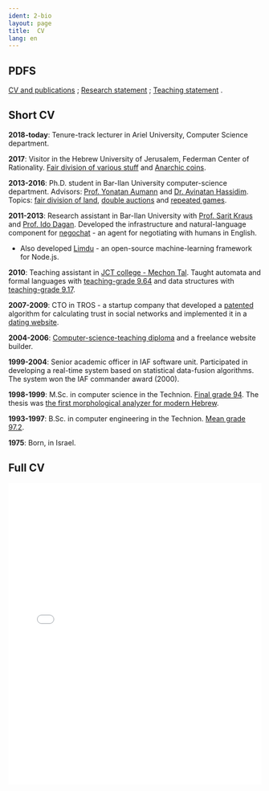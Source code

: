 ```yaml
---
ident: 2-bio
layout: page
title:  CV
lang: en
---
```

## PDFS
[CV and publications][cvpdf] ;
[Research statement][rs] ;
[Teaching statement][ts] .


## Short CV

**2018-today**: Tenure-track lecturer in Ariel University, Computer Science department.

**2017**: Visitor in the Hebrew University of Jerusalem, Federman Center of Rationality. [Fair division of various stuff][1] and [Anarchic coins][6].

**2013-2016**: Ph.D. student in Bar-Ilan University computer-science department.
Advisors: [Prof. Yonatan Aumann][ya] and [Dr. Avinatan Hassidim][ah].
Topics: [fair division of land][1], [double auctions][2] and [repeated games][3].

**2011-2013**: Research assistant in Bar-Ilan University
with [Prof. Sarit Kraus][sk] and [Prof. Ido Dagan][id]. Developed the infrastructure and natural-language component for
[negochat][4] - an agent for negotiating with humans in English.

* Also developed [Limdu][lim] - an open-source machine-learning framework for Node.js.

**2010**: Teaching assistant in [JCT college - Mechon Tal](http://www.jct.ac.il/en/tal-campus).
Taught automata and formal languages with [teaching-grade 9.64][afl] and data structures with [teaching-grade 9.17][dts].

**2007-2009**: CTO in TROS - a startup company that developed
a [patented][pat] algorithm for calculating trust in social networks
and implemented it in a [dating website][mzg].

**2004-2006**: [Computer-science-teaching diploma][grm] and a freelance website builder.

**1999-2004**: Senior academic officer in IAF software unit.
Participated in developing a real-time system based on statistical data-fusion algorithms.
The system won the IAF commander award (2000).

**1998-1999**: M.Sc. in computer science in the Technion.
[Final grade 94][grb]. The thesis was [the first morphological analyzer for
modern Hebrew][5].

**1993-1997**: B.Sc. in computer engineering in the Technion.
[Mean grade 97.2][gra].

**1975**: Born, in Israel.

## Full CV

<embed src="/path/to/your/cv.pdf" width="100%" height="600px" type="application/pdf">

<script>
if(navigator.userAgent.toLowerCase().indexOf('chrome') > -1) {
    document.write('<object data="/cv/Curriculum vitæ.pdf" type="application/pdf" width="100%" height="600px">');
    document.write('</object>');
} else {
    document.write('<iframe src="/path/to/your/cv.pdf" width="100%" height="600px" style="border: none;">');
    document.write('This browser does not support PDFs. Please download the PDF to view it: ');
    document.write('<a href="/path/to/your/cv.pdf">Download PDF</a>');
    document.write('</iframe>');
}
</script>

[1]: {{site.baseurl}}/topics/{{page.lang}}/fairness
[2]: {{site.baseurl}}/topics/{{page.lang}}/auctions
[3]: {{site.baseurl}}/topics/{{page.lang}}/repeatedgames
[4]: {{site.baseurl}}/topics/{{page.lang}}/negochat
[5]: {{site.baseurl}}/topics/{{page.lang}}/hebnlp
[6]: {{site.baseurl}}/topics/{{page.lang}}/bitcoin
[afl]: {{site.baseurl}}/diplomas/TeachingFeedback_MechonTal_Automata.pdf
[dts]: {{site.baseurl}}/diplomas/TeachingFeedback_MechonTal_DataStructures.pdf
[gra]: {{site.baseurl}}/diplomas/toara_1.jpg
[grb]: {{site.baseurl}}/diplomas/toarb_1.jpg
[grm]: {{site.baseurl}}/diplomas/toarmore_2.jpg
[ya]: https://sites.google.com/site/aumannbiu/
[ah]: http://u.cs.biu.ac.il/~avinatan/
[sk]: http://u.cs.biu.ac.il/~sarit/
[id]: http://u.cs.biu.ac.il/~dagan/
[lim]: https://github.com/erelsgl/limdu
[pat]: http://appft.uspto.gov/netacgi/nph-Parser?Sect1=PTO2&Sect2=HITOFF&u=%2Fnetahtml%2FPTO%2Fsearch-adv.html&r=1&p=1&f=G&l=50&d=PG01&S1=20100010826.PGNR.&OS=DN/20100010826&RS=DN/20100010826
[mzg]: http://www.meezoog.com
[cvpdf]: {{site.baseurl}}/cv/Erel-Segal-Halevi-CV.pdf
[rs]: {{site.baseurl}}/cv/Erel-Segal-Halevi-Research-Statement.pdf
[ts]: {{site.baseurl}}/cv/Erel-Segal-Halevi-Teaching-Statement.pdf
